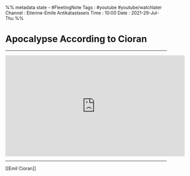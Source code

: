 

%% metadata 
state - #FleetingNote 
Tags : #youtube #youtube/watchlater 
Channel :  Etienne-Emile Antikatastaseis
Time : 10:00
Date : 2021-29-Jul-Thu
%%


# Apocalypse According to Cioran


***
<iframe width="560" height="315" src="https://www.youtube.com/embed/78y06QkpnC8" title="YouTube video player" frameborder="0" allow="accelerometer; autoplay; clipboard-write; encrypted-media; gyroscope; picture-in-picture" allowfullscreen></iframe>

***


[[Emil Cioran]] 

